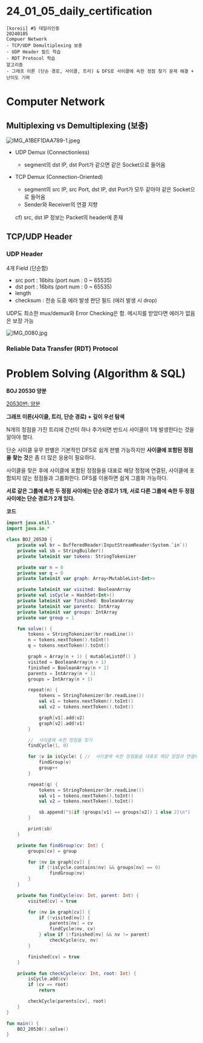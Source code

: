 # 24_01_05_daily_certification

```
[koreii] #5 데일리인증
20240105
Compuer Network
- TCP/UDP Demultiplexing 보충
- UDP Header 필드 학습
- RDT Protocol 학습
알고리즘
- 그래프 이론 (단순 경로, 사이클, 트리) & DFS로 사이클에 속한 정점 찾기 문제 해결 + 난이도 기여
```

# Computer Network

## Multiplexing vs Demultiplexing (보충)

![IMG_A1BEF1DAA789-1.jpeg](24_01_05_daily_certification%20e96e233e549b49cea76bd8a6521cc788/IMG_A1BEF1DAA789-1.jpeg)

- UDP Demux (Connectionless)
    - segment의 dst IP, dst Port가 같으면 같은 Socket으로 들어옴
- TCP Demux (Connection-Oriented)
    - segment의 src IP, src Port, dst IP, dst Port가 모두 같아야 같은 Socket으로 들어옴
    - Sender와 Receiver의 연결 지향
    
    cf) src, dst IP 정보는 Packet의 header에 존재
    

## TCP/UDP Header

### UDP Header

4개 Field (단순함)

- src port : 16bits (port num : 0 ~ 65535)
- dst port : 16bits (port num : 0 ~ 65535)
- length
- checksum : 전송 도중 에러 발생 판단 필드 (에러 발생 시 drop)

UDP도 최소한 mux/demux와 Error Checking은 함. 메시지를 받았다면 에러가 없음은 보장 가능

![IMG_0080.jpg](24_01_05_daily_certification%20e96e233e549b49cea76bd8a6521cc788/IMG_0080.jpg)

### Reliable Data Transfer (RDT) Protocol

# Problem Solving (Algorithm & SQL)

**BOJ 20530 양분**

[20530번: 양분](https://www.acmicpc.net/problem/20530)

**그래프 이론(사이클, 트리, 단순 경로) + 깊이 우선 탐색**

N개의 정점을 가진 트리에 간선이 하나 추가되면 반드시 사이클이 1개 발생한다는 것을 알아야 했다.

단순 사이클 유무 판별은 기본적인 DFS로 쉽게 판별 가능하지만 **사이클에 포함된 정점을 찾는 것**은 좀 더 많은 응용이 필요하다.

사이클을 찾은 후에 사이클에 포함된 정점들을 대표로 해당 정점에 연결된, 사이클에 포함되지 않는 정점들과 그룹화한다. DFS를 이용하면 쉽게 그룹화 가능하다.

**서로 같은 그룹에 속한 두 정점 사이에는 단순 경로가 1개, 서로 다른 그룹에 속한 두 정점 사이에는 단순 경로가 2개 있다.**

**코드**

```kotlin
import java.util.*
import java.io.*

class BOJ_20530 {
    private val br = BufferedReader(InputStreamReader(System.`in`))
    private val sb = StringBuilder()
    private lateinit var tokens: StringTokenizer

    private var n = 0
    private var q = 0
    private lateinit var graph: Array<MutableList<Int>>

    private lateinit var visited: BooleanArray
    private val isCycle = HashSet<Int>()
    private lateinit var finished: BooleanArray
    private lateinit var parents: IntArray
    private lateinit var groups: IntArray
    private var group = 1

    fun solve() {
        tokens = StringTokenizer(br.readLine())
        n = tokens.nextToken().toInt()
        q = tokens.nextToken().toInt()

        graph = Array(n + 1) { mutableListOf() }
        visited = BooleanArray(n + 1)
        finished = BooleanArray(n + 1)
        parents = IntArray(n + 1)
        groups = IntArray(n + 1)

        repeat(n) {
            tokens = StringTokenizer(br.readLine())
            val v1 = tokens.nextToken().toInt()
            val v2 = tokens.nextToken().toInt()

            graph[v1].add(v2)
            graph[v2].add(v1)
        }

        //  사이클에 속한 정점들 찾기
        findCycle(1, 0)

        for (v in isCycle) { //  사이클에 속한 정점들을 대표로 해당 정점과 연결되며 사이클에 포함되지 않는 정점들을 그룹으로 묶음
            findGroup(v)
            group++
        }

        repeat(q) {
            tokens = StringTokenizer(br.readLine())
            val v1 = tokens.nextToken().toInt()
            val v2 = tokens.nextToken().toInt()

            sb.append("${if (groups[v1] == groups[v2]) 1 else 2}\n")
        }

        print(sb)
    }

    private fun findGroup(cv: Int) {
        groups[cv] = group

        for (nv in graph[cv]) {
            if (!isCycle.contains(nv) && groups[nv] == 0)
                findGroup(nv)
        }
    }

    private fun findCycle(cv: Int, parent: Int) {
        visited[cv] = true

        for (nv in graph[cv]) {
            if (!visited[nv]) {
                parents[nv] = cv
                findCycle(nv, cv)
            } else if (!finished[nv] && nv != parent)
                checkCycle(cv, nv)
        }

        finished[cv] = true
    }

    private fun checkCycle(cv: Int, root: Int) {
        isCycle.add(cv)
        if (cv == root)
            return

        checkCycle(parents[cv], root)
    }
}

fun main() {
    BOJ_20530().solve()
}
```